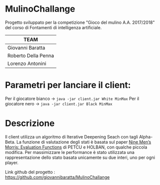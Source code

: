 # MulinoChallange

Progetto sviluppato per la competizione "Gioco del mulino A.A. 2017/2018" del corso di Fontamenti di intelligenza artificiale.

|         TEAM        |
|---------------------|
|   Giovanni Baratta  |
| Roberto Della Penna |
|   Lorenzo Antonini  |

# Parametri per lanciare il client:

Per il giocatore bianco -> `java -jar client.jar White MinMax`
Per il giocatore nero -> `java -jar client.jar Black MinMax`

# Descrizione

Il client utilizza un algoritmo di Iterative Deepening Seach con tagli Alpha-Beta. La funzione di valutazione degli stati è basata sul paper [Nine Men’s Morris: Evaluation Functions](http://dasconference.ro/papers/2008/B7.pdf) di PETCU e HOLBAN, con qualche piccola modifica. Per massimizzare le performance è stato utilizzata una rappresentazione dello stato basata unicamente su due interi, uno per ogni player.

Link github del progetto : https://github.com/giovannibaratta/MulinoChallange
